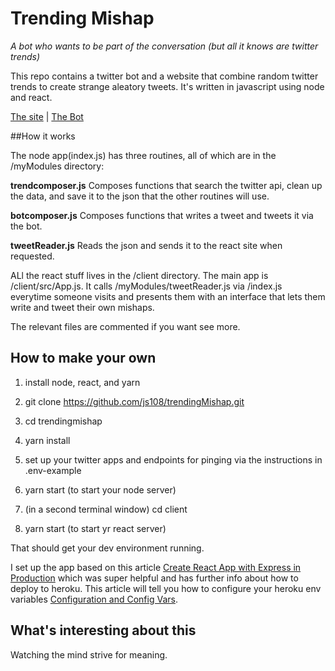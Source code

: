 # Trending Mishap
*A bot who wants to be part of the conversation (but all it knows are twitter trends)*

This repo contains a twitter bot and a website that combine random twitter trends to create strange aleatory tweets. It's written in javascript using node and react.

[The site](https://trending-mishap.herokuapp.com/) | [The Bot](https://twitter.com/trending_mishap)

##How it works

The node app(index.js) has three routines, all of which are in the /myModules directory:

**trendcomposer.js** Composes functions that search the twitter api, clean up the data, and save it to the json that the other routines will use.

**botcomposer.js** Composes functions that writes a tweet and tweets it via the bot.

**tweetReader.js** Reads the json and sends it to the react site when requested.

ALl the react stuff lives in the /client directory. The main app is /client/src/App.js. It calls /myModules/tweetReader.js via /index.js everytime someone visits and presents them with an interface that lets them write and tweet their own mishaps.

The relevant files are commented if you want see more.

## How to make your own

1. install node, react, and yarn

2. git clone https://github.com/js108/trendingMishap.git

3. cd trendingmishap

4. yarn install

5. set up your twitter apps and endpoints for pinging via the instructions in .env-example

6. yarn start (to start your node server)

7. (in a second terminal window) cd client

8. yarn start (to start yr react server)

That should get your dev environment running.

I set up the app based on this article [Create React App with Express in Production](https://daveceddia.com/create-react-app-express-production) which was super helpful and has further info about how to deploy to heroku. This article will tell you how to configure your heroku env variables [Configuration and Config Vars](https://devcenter.heroku.com/articles/config-vars).

## What's interesting about this
Watching the mind strive for meaning.